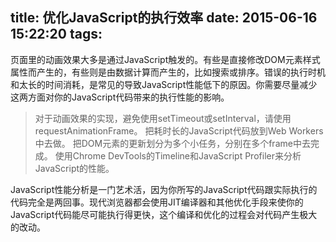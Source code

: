 title: 优化JavaScript的执行效率
date: 2015-06-16 15:22:20
tags:
---
页面里的动画效果大多是通过JavaScript触发的。有些是直接修改DOM元素样式属性而产生的，有些则是由数据计算而产生的，比如搜索或排序。错误的执行时机和太长的时间消耗，是常见的导致JavaScript性能低下的原因。你需要尽量减少这两方面对你的JavaScript代码带来的执行性能的影响。


>对于动画效果的实现，避免使用setTimeout或setInterval，请使用requestAnimationFrame。
>把耗时长的JavaScript代码放到Web Workers中去做。
>把DOM元素的更新划分为多个小任务，分别在多个frame中去完成。
>使用Chrome DevTools的Timeline和JavaScript Profiler来分析JavaScript的性能。

JavaScript性能分析是一门艺术活，因为你所写的JavaScript代码跟实际执行的代码完全是两回事。现代浏览器都会使用JIT编译器和其他优化手段来使你的JavaScript代码能尽可能执行得更快，这个编译和优化的过程会对代码产生极大的改动。


